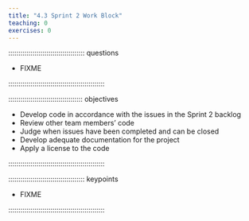```yaml
---
title: "4.3 Sprint 2 Work Block"
teaching: 0
exercises: 0
---
```


:::::::::::::::::::::::::::::::::::::: questions 

- FIXME

::::::::::::::::::::::::::::::::::::::::::::::::

::::::::::::::::::::::::::::::::::::: objectives

- Develop code in accordance with the issues in the Sprint 2 backlog
- Review other team members’ code
- Judge when issues have been completed and can be closed
- Develop adequate documentation for the project
- Apply a license to the code

::::::::::::::::::::::::::::::::::::::::::::::::

:::::::::::::::::::::::::::::::::::::: keypoints

- FIXME

::::::::::::::::::::::::::::::::::::::::::::::::